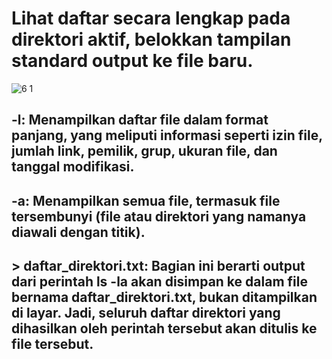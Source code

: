# Lihat daftar secara lengkap pada direktori aktif, belokkan tampilan standard output ke file baru.

![6 1](https://github.com/user-attachments/assets/52d1b1b6-edfa-435f-81c1-5bd4b2ee451e)

## -l: Menampilkan daftar file dalam format panjang, yang meliputi informasi seperti izin file, jumlah link, pemilik, grup, ukuran file, dan tanggal modifikasi.
## -a: Menampilkan semua file, termasuk file tersembunyi (file atau direktori yang namanya diawali dengan titik).
## > daftar_direktori.txt: Bagian ini berarti output dari perintah ls -la akan disimpan ke dalam file bernama daftar_direktori.txt, bukan ditampilkan di layar. Jadi, seluruh daftar direktori yang dihasilkan oleh perintah tersebut akan ditulis ke file tersebut.

